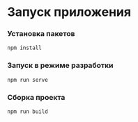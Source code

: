 # Запуск приложения

### Установка пакетов
```
npm install
```

### Запуск в режиме разработки
```
npm run serve
```

### Сборка проекта
```
npm run build
```
